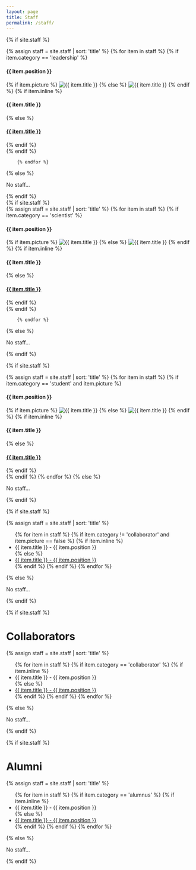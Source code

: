 ```yaml
---
layout: page
title: Staff
permalink: /staff/
---
```


<div class="staff-details">

{% if site.staff %}
    <div class = "user">
    {% assign staff = site.staff | sort: 'title' %}
        {% for item in staff %}
          {% if item.category == 'leadership' %}
          <div class="staff-profile">
            <h4>{{ item.position }}</h4>
              {% if item.picture %}
                <img src="{{ item.picture | prepend: site.baseurl }}" alt="{{ item.title }}" class="no-print" itemprop="image">
              {% else %}
                <img src="/assets/img/logo_square_transparent.png" alt="{{ item.title }}" class="no-print" itemprop="image">
              {% endif %}
              {% if item.inline %}
                <h4>{{ item.title }}</h4>
              {% else %}
                <h4><a class="news-title" href="{{ item.url | prepend: site.baseurl }}">{{ item.title }}</a></h4>
              {% endif %}          
          </div>
          {% endif %}
          
        {% endfor %}
{% else %}
  <p>No staff...</p>
  </div>
{% endif %}
</div>

<div class="staff-details">
{% if site.staff %}
    <div class = "user">
    {% assign staff = site.staff | sort: 'title' %}
        {% for item in staff %}
          {% if item.category == 'scientist' %}
          <div class="staff-profile">
            <h4>{{ item.position }}</h4>
              {% if item.picture %}
                <img src="{{ item.picture | prepend: site.baseurl }}" alt="{{ item.title }}" class="no-print" itemprop="image">
              {% else %}
                <img src="/assets/img/logo_square_transparent.png" alt="{{ item.title }}" class="no-print" itemprop="image">
              {% endif %}
              {% if item.inline %}
                <h4>{{ item.title }}</h4>
              {% else %}
                <h4><a class="news-title" href="{{ item.url | prepend: site.baseurl }}">{{ item.title }}</a></h4>
              {% endif %}          
          </div>
          {% endif %}
          
        {% endfor %}
{% else %}
  <p>No staff...</p>
  </div>
{% endif %}
</div>


{% if site.staff %}
<div class="staff-details">
{% assign staff = site.staff | sort: 'title' %}
{% for item in staff %}
{% if item.category == 'student' and item.picture %}
<div class="staff-profile">
<h4>{{ item.position }}</h4>
{% if item.picture %}
<img src="{{ item.picture | prepend: site.baseurl }}" alt="{{ item.title }}" class="no-print" itemprop="image">
{% else %}
<img src="/assets/img/logo_square_transparent.png" alt="{{ item.title }}" class="no-print" itemprop="image">
{% endif %}
{% if item.inline %}
<h4>{{ item.title }}</h4>
{% else %}
<h4><a class="news-title" href="{{ item.url | prepend: site.baseurl }}">{{ item.title }}</a></h4>
{% endif %}
</div>
{% endif %}
{% endfor %}
{% else %}
<p>No staff...</p>
</div>
{% endif %}

{% if site.staff %}
<div class="user-details">
{% assign staff = site.staff | sort: 'title' %}
<ul>
{% for item in staff %}
{% if item.category != 'collaborator' and item.picture == false %}
{% if item.inline %}
<li>{{ item.title }} - {{ item.position }}</li>
{% else %}
<li><a class="news-title" href="{{ item.url | prepend: site.baseurl }}">{{ item.title }} - {{ item.position }}</a></li>
{% endif %}
{% endif %}
{% endfor %}
</ul>
{% else %}
<p>No staff...</p>
</div>
{% endif %}




{% if site.staff %}
<div class="staff-details">
<h1>Collaborators</h1>
{% assign staff = site.staff | sort: 'title' %}
<ul>
{% for item in staff %}
{% if item.category == 'collaborator' %}
{% if item.inline %}
<li>{{ item.title }} - {{ item.position }}</li>
{% else %}
<li><a class="news-title" href="{{ item.url | prepend: site.baseurl }}">{{ item.title }} - {{ item.position }}</a></li>
{% endif %}
{% endif %}
{% endfor %}
</ul>
{% else %}
<p>No staff...</p>
</div>
{% endif %}

{% if site.staff %}
<div class="staff-details">
<h1>Alumni</h1>
{% assign staff = site.staff | sort: 'title' %}
<ul>
{% for item in staff %}
{% if item.category == 'alumnus' %}
{% if item.inline %}
<li>{{ item.title }} - {{ item.position }}</li>
{% else %}
<li><a class="news-title" href="{{ item.url | prepend: site.baseurl }}">{{ item.title }} - {{ item.position }}</a></li>
{% endif %}
{% endif %}
{% endfor %}
</ul>
{% else %}
<p>No staff...</p>
</div>
{% endif %}
